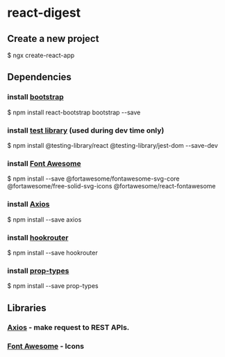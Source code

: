# react-digest

## Create a new project
$ ngx create-react-app <project name>
  
## Dependencies
### install [bootstrap](https://react-bootstrap.github.io)
$ npm install react-bootstrap bootstrap --save
### install [test library](testing-library.com) (used during dev time only)
$ npm install @testing-library/react @testing-library/jest-dom --save-dev
### install [Font Awesome](http://fontawesome.com)
$ npm install --save @fortawesome/fontawesome-svg-core @fortawesome/free-solid-svg-icons @fortawesome/react-fontawesome
### install [Axios](https://github.com/axios/axios)
$ npm install --save axios
### install [hookrouter](https://github.com/Paratron/hookrouter)
$ npm install --save hookrouter
### install [prop-types](https://reactjs.org/docs/typechecking-with-proptypes.html)
$ npm install --save prop-types


## Libraries
### [Axios](https://github.com/axios/axios) - make request to REST APIs.
### [Font Awesome](http://fontawesome.com) - Icons


